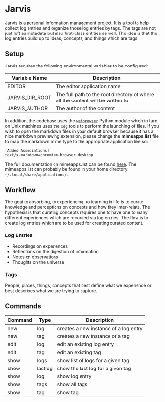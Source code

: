 # Jarvis

Jarvis is a personal information management project.  It is a tool to help collect log entries and organize those log entries by tags.  The tags are not just left as metadata but also first-class entities as well.  The idea is that the log entries build up to ideas, concepts, and things which are tags.

## Setup

Jarvis requires the following environmental variables to be configured:

Variable Name | Description
------------- | -----------
EDITOR | The editor application name
JARVIS_DIR_ROOT | The full path to the root directory of where all the content will be written to
JARVIS_AUTHOR | The author of the content

In addition, the codebase uses the [`webbrowser`](https://docs.python.org/3/library/webbrowser.html) Python module which in turn on Unix machines uses the `xdg` tools to perform the launching of files.  If you wish to open the markdown files in your default browser because it has a nice markdown previewing extension, please change the **mimeapps.list** file to map the markdown mime type to the appropriate application like so:

```
[Added Associations]
text/x-markdown=chromium-browser.desktop
```

The full documentation on mimeapps.list can be found [here](http://standards.freedesktop.org/mime-apps-spec/mime-apps-spec-1.0.html).  The mimeapps.list can probably be found in your home directory `~/.local/share/applications/`.

## Workflow

The goal to absorbing, to experiencing, to learning in life is to curate knowledge and perceptions on concepts and how they inter-relate.  The hypothesis is that curating concepts requires one to have one to many different experiences which are recorded via log entries.  The flow is to create log entries which are to be used for creating curated content.

### Log Entries

* Recordings on experiences
* Reflections on the digestion of information
* Notes on observations
* Thoughts on the universe

### Tags

People, places, things, concepts that best define what we experience or best describes what we are trying to capture.

## Commands

Command | Type | Description
------- | ---- | -----------
new     | log  | creates a new instance of a log entry
new     | tag  | creates a new instance of a tag
edit    | log  | edit an existing log entry
edit    | tag  | edit an existing tag
show    | logs | show list of logs for a given tag
show    | lastlog | show the last log for a given tag
show    | log  | show log entry
show    | tags | show all tags
show    | tag  | show tag

